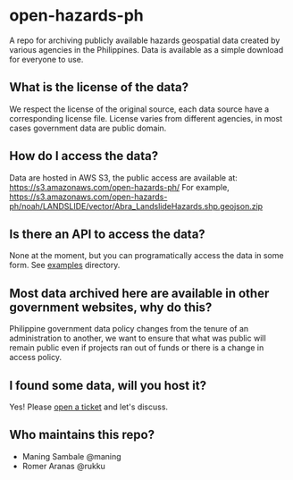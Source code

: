 # open-hazards-ph

A repo for archiving publicly available hazards geospatial data created by various agencies in the Philippines.
Data is available as a simple download for everyone to use.

## What is the license of the data?

We respect the license of the original source, each data source have a corresponding license file.  License varies from different agencies, in most cases government data are public domain.

## How do I access the data?

Data are hosted in AWS S3, the public access are available at: https://s3.amazonaws.com/open-hazards-ph/
For example, https://s3.amazonaws.com/open-hazards-ph/noah/LANDSLIDE/vector/Abra_LandslideHazards.shp.geojson.zip

## Is there an API to access the data?

None at the moment, but you can programatically access the data in some form.  See [examples](/examples) directory.

## Most data archived here are available in other government websites, why do this?

Philippine government data policy changes from the tenure of an administration to another, we want to ensure
that what was public will remain public even if projects ran out of funds or there is a change in access policy.

## I found some data, will you host it?

Yes! Please [open a ticket](../../issues/new) and let's discuss.

## Who maintains this repo?

* Maning Sambale @maning
* Romer Aranas @rukku
